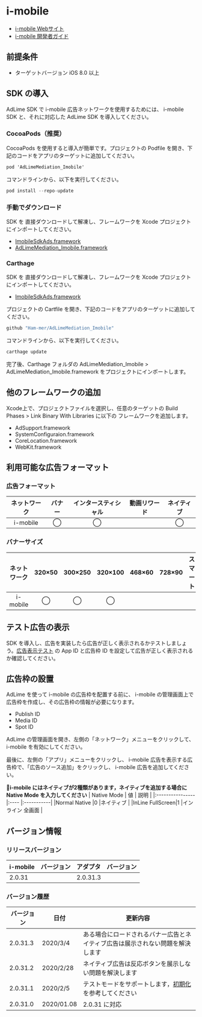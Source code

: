 # i-mobile
- [i-mobile Webサイト](https://sppartner.i-mobile.co.jp/login.aspx)
- [i-mobile 開発者ガイド](https://sppartner.i-mobile.co.jp/webdoc/index.html)

## 前提条件
- ターゲットバージョン iOS 8.0 以上

## SDK の導入
AdLime SDK で i-mobile 広告ネットワークを使用するためには、 i-mobile SDK と、それに対応した AdLime SDK を導入してください。

### CocoaPods（推奨）
CocoaPods を使用すると導入が簡単です。プロジェクトの Podfile を開き、下記のコードをアプリのターゲットに追加してください。
```objectivec
pod 'AdLimeMediation_Imobile'
```

コマンドラインから、以下を実行してください。
```objectivec
pod install --repo-update
```

### 手動でダウンロード
SDK を 直接ダウンロードして解凍し、フレームワークを Xcode プロジェクトにインポートしてください。
- [ImobileSdkAds.framework](https://sppartner.i-mobile.co.jp/downloads/sdk/imobile_for_SP_app_iOS_SDK_2.0.31.zip)
- [AdLimeMediation_Imobile.framework](https://github.com/Ham-mer/AdLime-iOS-Pub/raw/master/DownloadZip/AdLimeMediation_Imobile/2.0.31.3.zip)

### Carthage
SDK を 直接ダウンロードして解凍し、フレームワークを Xcode プロジェクトにインポートしてください。
- [ImobileSdkAds.framework](https://sppartner.i-mobile.co.jp/downloads/sdk/imobile_for_SP_app_iOS_SDK_2.0.31.zip)

プロジェクトの Cartfile を開き、下記のコードをアプリのターゲットに追加してください。
```objectivec
github "Ham-mer/AdLimeMediation_Imobile"
```

コマンドラインから、以下を実行してください。
```objectivec
carthage update
```

完了後、Carthage フォルダの AdLimeMediation_Imobile > AdLimeMediation_Imobile.framework をプロジェクトにインポートします。

## 他のフレームワークの追加
Xcode上で、プロジェクトファイルを選択し、任意のターゲットの Build Phases > Link Binary With Libraries に以下の フレームワークを追加します。

- AdSupport.framework
- SystemConfiguraion.framework
- CoreLocation.framework
- WebKit.framework

## 利用可能な広告フォーマット

### 広告フォーマット
|ネットワーク|バナー |インタースティシャル |動画リワード|ネイティブ |
|:--------:|:----:|:----------------:|:--------:|:-------:|
|i-mobile  |◯     | ◯                |          |◯        |

### バナーサイズ
|ネットワーク|320×50|300×250 |320×100|468×60|728×90|スマート  |
|:--------:|:------:|:--------:|:-------:|:------:|:------:|:-------:|
|i-mobile  |  ◯     |◯         |◯        |        |       |         |

## テスト広告の表示
SDK を導入し、広告を実装したら広告が正しく表示されるかテストしましょう。[広告表示テスト](./test.md#i-mobile) の App ID と広告枠 ID を設定して広告が正しく表示されるか確認してください。

## 広告枠の設置
AdLime を使って i-mobile の広告枠を配置する前に、 i-mobile の管理画面上で広告枠を作成し、その広告枠の情報が必要になります。
- Publish ID
- Media ID
- Spot ID

AdLime の管理画面を開き、左側の「ネットワーク」メニューをクリックして、 i-mobile を有効にしてください。

最後に、左側の「アプリ」メニューをクリックし、 i-mobile 広告を表示する広告枠で、「広告のソース追加」をクリックし、 i-mobile 広告を追加してください。

**i-mobile にはネイティブが2種類があります，ネイティブを追加する場合に Native Mode を入力してください**
| Native Mode     | 値   | 説明       |
|:----------------|:---- |:-----------|
|Normal Native    |0     |ネイティブ |
|InLine FullScreen|1     |インライン 全画面  |

## バージョン情報

### リリースバージョン
| i-mobile　バージョン| アダプタ　バージョン |
|:----------------- |:------------------|
| 2.0.31            | 2.0.31.3          |

### バージョン履歴
| バージョン        | 日付        | 更新内容                           |
|-----------------|-------------|----------------------------------|
| 2.0.31.3        | 2020/3/4    | ある場合にロードされるバナー広告とネイティブ広告は展示されない問題を解決します|
| 2.0.31.2        | 2020/2/28   | ネイティブ広告は反応ボタンを展示しない問題を解決します|
| 2.0.31.1        | 2020/2/5    | テストモードをサポートします，[初期化](./init.md)を参考してください|
| 2.0.31.0        | 2020/01.08  | 2.0.31 に対応|